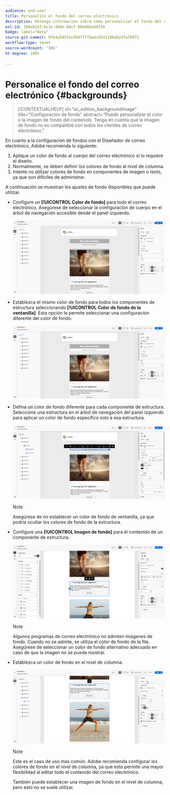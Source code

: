 ```yaml
---
audience: end-user
title: Personalice el fondo del correo electrónico
description: Obtenga información sobre cómo personalizar el fondo del correo electrónico
exl-id: 180e61d3-bc1e-4dde-84cf-06bd8ba4d724
badge: label="Beta"
source-git-commit: 9fb4a5057ec05877ffbadc85d1198ab24faf8972
workflow-type: tm+mt
source-wordcount: '301'
ht-degree: 100%

---
```


# Personalice el fondo del correo electrónico {#backgrounds}

>[!CONTEXTUALHELP]
>id="ac_edition_backgroundimage"
>title="Configuración de fondo"
>abstract="Puede personalizar el color o la imagen de fondo del contenido. Tenga en cuenta que la imagen de fondo no es compatible con todos los clientes de correo electrónico."

En cuanto a la configuración de fondos con el Diseñador de correo electrónico, Adobe recomienda lo siguiente:

1. Aplique un color de fondo al cuerpo del correo electrónico si lo requiere el diseño.
1. Normalmente, se deben definir los colores de fondo al nivel de columna.
1. Intente no utilizar colores de fondo en componentes de imagen o texto, ya que son difíciles de administrar.

A continuación se muestran los ajustes de fondo disponibles que puede utilizar.

* Configure un **[!UICONTROL Color de fondo]** para todo el correo electrónico. Asegúrese de seleccionar la configuración de cuerpo en el árbol de navegación accesible desde el panel izquierdo.

  ![](assets/background_1.png)

* Establezca el mismo color de fondo para todos los componentes de estructura seleccionando **[!UICONTROL Color de fondo de la ventanilla]**. Esta opción le permite seleccionar una configuración diferente del color de fondo.

  ![](assets/background_2.png)

* Defina un color de fondo diferente para cada componente de estructura. Seleccione una estructura en el árbol de navegación del panel izquierdo para aplicar un color de fondo específico solo a esa estructura.

  ![](assets/background_3.png)

  >[!NOTE]
  >
  >Asegúrese de no establecer un color de fondo de ventanilla, ya que podría ocultar los colores de fondo de la estructura.

* Configure una **[!UICONTROL Imagen de fondo]** para el contenido de un componente de estructura.

  ![](assets/background_4.png)

  >[!NOTE]
  >
  >Algunos programas de correo electrónico no admiten imágenes de fondo. Cuando no se admite, se utiliza el color de fondo de la fila. Asegúrese de seleccionar un color de fondo alternativo adecuado en caso de que la imagen no se pueda mostrar.

* Establezca un color de fondo en el nivel de columna.

  ![](assets/background_5.png)

  >[!NOTE]
  >
  >Este es el caso de uso más común. Adobe recomienda configurar los colores de fondo en el nivel de columna, ya que esto permite una mayor flexibilidad al editar todo el contenido del correo electrónico.

  También puede establecer una imagen de fondo en el nivel de columna, pero esto no se suele utilizar.
